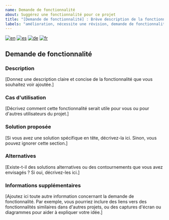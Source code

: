 ```yaml
---
name: Demande de fonctionnalité
about: Suggérez une fonctionnalité pour ce projet
title: "[Demande de fonctionnalité] : Brève description de la fonctionnalité"
labels: "amélioration, nécessite une révision, demande de fonctionnalité"
---
```


<!--
Support multilingue pour les demandes de fonctionnalité
-->

[![en](https://img.shields.io/badge/lang-en-red.svg)](feature_request.md)
[![es](https://img.shields.io/badge/lang-es-yellow.svg)](feature_request.es.md)
[![de](https://img.shields.io/badge/lang-de-black.svg)](feature_request.de.md)
[![fr](https://img.shields.io/badge/lang-fr-blue.svg)](feature_request.fr.md)

## Demande de fonctionnalité

### Description

[Donnez une description claire et concise de la fonctionnalité que vous souhaitez voir ajoutée.]

### Cas d'utilisation

[Décrivez comment cette fonctionnalité serait utile pour vous ou pour d'autres utilisateurs du projet.]

### Solution proposée

[Si vous avez une solution spécifique en tête, décrivez-la ici. Sinon, vous pouvez ignorer cette section.]

### Alternatives

[Existe-t-il des solutions alternatives ou des contournements que vous avez envisagés ? Si oui, décrivez-les ici.]

### Informations supplémentaires

[Ajoutez ici toute autre information concernant la demande de fonctionnalité. Par exemple, vous pourriez inclure des liens vers des fonctionnalités similaires dans d'autres projets, ou des captures d'écran ou diagrammes pour aider à expliquer votre idée.]
